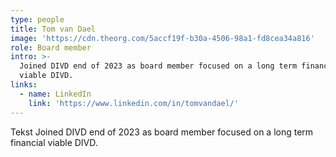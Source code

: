 ```yaml
---
type: people
title: Tom van Dael
image: 'https://cdn.theorg.com/5accf19f-b30a-4506-98a1-fd8cea34a816'
role: Board member
intro: >-
  Joined DIVD end of 2023 as board member focused on a long term financial
  viable DIVD.
links:
  - name: LinkedIn
    link: 'https://www.linkedin.com/in/tomvandael/'
---
```

Tekst Joined DIVD end of 2023 as board member focused on a long term financial viable DIVD.
